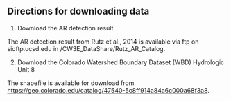 ## Directions for downloading data

1. Download the AR detection result

The AR detection result from Rutz et al., 2014 is available via ftp on sioftp.ucsd.edu in /CW3E_DataShare/Rutz_AR_Catalog.

2. Download the Colorado Watershed Boundary Dataset (WBD) Hydrologic Unit 8

The shapefile is available for download from https://geo.colorado.edu/catalog/47540-5c8ff914a84a6c000a68f3a8.